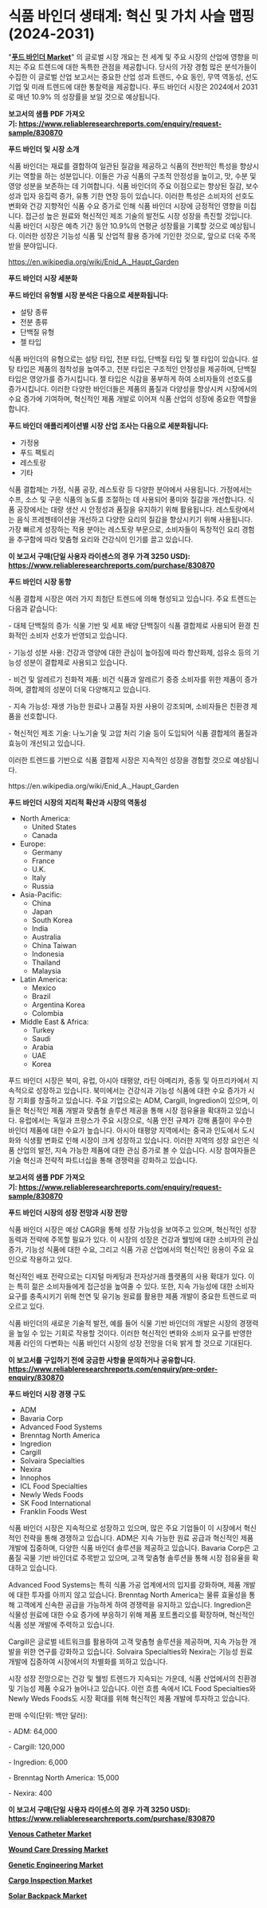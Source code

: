 <p><h1>식품 바인더 생태계: 혁신 및 가치 사슬 맵핑 (2024-2031)</h1></p><p>"<strong><a href="https://www.reliableresearchreports.com/food-binders-market-in-global-r830870?utm_campaign=105&utm_medium=7&utm_source=Github&utm_content=ia&utm_term=16112024&utm_id=food-binders">푸드 바인더 Market</a></strong>" 의 글로벌 시장 개요는 전 세계 및 주요 시장의 산업에 영향을 미치는 주요 트렌드에 대한 독특한 관점을 제공합니다. 당사의 가장 경험 많은 분석가들이 수집한 이 글로벌 산업 보고서는 중요한 산업 성과 트렌드, 수요 동인, 무역 역동성, 선도 기업 및 미래 트렌드에 대한 통찰력을 제공합니다. 푸드 바인더 시장은 2024에서 2031로 매년 10.9% 의 성장률을 보일 것으로 예상됩니다.</p>
<p><strong>보고서의 샘플 PDF 가져오기:&nbsp;<a href="https://www.reliableresearchreports.com/enquiry/request-sample/830870?utm_campaign=105&utm_medium=7&utm_source=Github&utm_content=ia&utm_term=16112024&utm_id=food-binders">https://www.reliableresearchreports.com/enquiry/request-sample/830870</a></strong></p>
<p><strong>푸드 바인더 및 시장 소개</strong></p>
<p><p>식품 바인더는 재료를 결합하여 일관된 질감을 제공하고 식품의 전반적인 특성을 향상시키는 역할을 하는 성분입니다. 이들은 가공 식품의 구조적 안정성을 높이고, 맛, 수분 및 영양 성분을 보존하는 데 기여합니다. 식품 바인더의 주요 이점으로는 향상된 질감, 보수성과 입자 응집력 증가, 유통 기한 연장 등이 있습니다. 이러한 특성은 소비자의 선호도 변화와 건강 지향적인 식품 수요 증가로 인해 식품 바인더 시장에 긍정적인 영향을 미칩니다. 접근성 높은 원료와 혁신적인 제조 기술의 발전도 시장 성장을 촉진할 것입니다. 식품 바인더 시장은 예측 기간 동안 10.9%의 연평균 성장률을 기록할 것으로 예상됩니다. 이러한 성장은 기능성 식품 및 산업적 활용 증가에 기인한 것으로, 앞으로 더욱 주목받을 분야입니다.</p></p>
<p><a href="https://en.wikipedia.org/wiki/Enid_A._Haupt_Garden?utm_campaign=105&utm_medium=7&utm_source=Github&utm_content=ia&utm_term=16112024&utm_id=food-binders">https://en.wikipedia.org/wiki/Enid_A._Haupt_Garden</a></p>
<p><strong>푸드 바인더 시장 세분화</strong></p>
<p><strong>푸드 바인더 유형별 시장 분석은 다음으로 세분화됩니다:</strong></p>
<p><ul><li>설탕 종류</li><li>전분 종류</li><li>단백질 유형</li><li>젤 타입</li></ul></p>
<p><p>식품 바인더의 유형으로는 설탕 타입, 전분 타입, 단백질 타입 및 젤 타입이 있습니다. 설탕 타입은 제품의 점착성을 높여주고, 전분 타입은 구조적인 안정성을 제공하며, 단백질 타입은 영양가를 증가시킵니다. 젤 타입은 식감을 풍부하게 하여 소비자들의 선호도를 증가시킵니다. 이러한 다양한 바인더들은 제품의 품질과 다양성을 향상시켜 시장에서의 수요 증가에 기여하며, 혁신적인 제품 개발로 이어져 식품 산업의 성장에 중요한 역할을 합니다.</p></p>
<p><strong>푸드 바인더 애플리케이션별 시장 산업 조사는 다음으로 세분화됩니다:</strong></p>
<p><ul><li>가정용</li><li>푸드 팩토리</li><li>레스토랑</li><li>기타</li></ul></p>
<p><p>식품 결합제는 가정, 식품 공장, 레스토랑 등 다양한 분야에서 사용됩니다. 가정에서는 수프, 소스 및 구운 식품의 농도를 조절하는 데 사용되어 풍미와 질감을 개선합니다. 식품 공장에서는 대량 생산 시 안정성과 품질을 유지하기 위해 활용됩니다. 레스토랑에서는 음식 프레젠테이션을 개선하고 다양한 요리의 질감을 향상시키기 위해 사용됩니다. 가장 빠르게 성장하는 적용 분야는 레스토랑 부문으로, 소비자들이 독창적인 요리 경험을 추구함에 따라 맞춤형 요리와 건강식이 인기를 끌고 있습니다.</p></p>
<p><strong>이 보고서 구매(단일 사용자 라이센스의 경우 가격 3250 USD): <a href="https://www.reliableresearchreports.com/purchase/830870?utm_campaign=105&utm_medium=7&utm_source=Github&utm_content=ia&utm_term=16112024&utm_id=food-binders">https://www.reliableresearchreports.com/purchase/830870</a></strong></p>
<p><strong>푸드 바인더 시장 동향</strong></p>
<p><p>식품 결합제 시장은 여러 가지 최첨단 트렌드에 의해 형성되고 있습니다. 주요 트렌드는 다음과 같습니다:</p><p>- 대체 단백질의 증가: 식물 기반 및 세포 배양 단백질이 식품 결합제로 사용되어 환경 친화적인 소비자 선호가 반영되고 있습니다.</p><p>- 기능성 성분 사용: 건강과 영양에 대한 관심이 높아짐에 따라 항산화제, 섬유소 등의 기능성 성분이 결합제로 사용되고 있습니다.</p><p>- 비건 및 알레르기 친화적 제품: 비건 식품과 알레르기 중증 소비자를 위한 제품이 증가하며, 결합제의 성분이 더욱 다양해지고 있습니다.</p><p>- 지속 가능성: 재생 가능한 원료나 고품질 자원 사용이 강조되며, 소비자들은 친환경 제품을 선호합니다.</p><p>- 혁신적인 제조 기술: 나노기술 및 고압 처리 기술 등이 도입되어 식품 결합제의 품질과 효능이 개선되고 있습니다.</p><p>이러한 트렌드를 기반으로 식품 결합제 시장은 지속적인 성장을 경험할 것으로 예상됩니다.</p></p>
<p>https://en.wikipedia.org/wiki/Enid_A._Haupt_Garden</p>
<p><strong>푸드 바인더 시장의 지리적 확산과 시장의 역동성</strong></p>
<p><ul>
    <li>
        North America:
        <ul>
            <li>United States</li>
            <li>Canada</li>
        </ul>
    </li>
    <li>
        Europe:
        <ul>
            <li>Germany</li>
            <li>France</li>
            <li>U.K.</li>
            <li>Italy</li>
            <li>Russia</li>
        </ul>
    </li>
    <li>
        Asia-Pacific:
        <ul>
            <li>China</li>
            <li>Japan</li>
            <li>South Korea</li>
            <li>India</li>
            <li>Australia</li>
            <li>China Taiwan</li>
            <li>Indonesia</li>
            <li>Thailand</li>
            <li>Malaysia</li>
        </ul>
    </li>
    <li>
        Latin America:
        <ul>
            <li>Mexico</li>
            <li>Brazil</li>
            <li>Argentina Korea</li>
            <li>Colombia</li>
        </ul>
    </li>
    <li>
        Middle East & Africa:
        <ul>
            <li>Turkey</li>
            <li>Saudi</li>
            <li>Arabia</li>
            <li>UAE</li>
            <li>Korea</li>
        </ul>
    </li>
    </ul></p>
<p><p>푸드 바인더 시장은 북미, 유럽, 아시아 태평양, 라틴 아메리카, 중동 및 아프리카에서 지속적으로 성장하고 있습니다. 북미에서는 건강식과 기능성 식품에 대한 수요 증가가 시장 기회를 창출하고 있습니다. 주요 기업으로는 ADM, Cargill, Ingredion이 있으며, 이들은 혁신적인 제품 개발과 맞춤형 솔루션 제공을 통해 시장 점유율을 확대하고 있습니다. 유럽에서는 독일과 프랑스가 주요 시장으로, 식품 안전 규제가 강해 품질이 우수한 바인더 제품에 대한 수요가 높습니다. 아시아 태평양 지역에서는 중국과 인도에서 도시화와 식생활 변화로 인해 시장이 크게 성장하고 있습니다. 이러한 지역의 성장 요인은 식품 산업의 발전, 지속 가능한 제품에 대한 관심 증가로 볼 수 있습니다. 시장 참여자들은 기술 혁신과 전략적 파트너십을 통해 경쟁력을 강화하고 있습니다.</p></p>
<p><strong>보고서의 샘플 PDF 가져오기:&nbsp;<a href="https://www.reliableresearchreports.com/enquiry/request-sample/830870?utm_campaign=105&utm_medium=7&utm_source=Github&utm_content=ia&utm_term=16112024&utm_id=food-binders">https://www.reliableresearchreports.com/enquiry/request-sample/830870</a></strong></p>
<p><strong>푸드 바인더 시장의 성장 전망과 시장 전망</strong></p>
<p><p>식품 바인더 시장은 예상 CAGR을 통해 성장 가능성을 보여주고 있으며, 혁신적인 성장 동력과 전략에 주목할 필요가 있다. 이 시장의 성장은 건강과 웰빙에 대한 소비자의 관심 증가, 기능성 식품에 대한 수요, 그리고 식품 가공 산업에서의 혁신적인 응용이 주요 요인으로 작용하고 있다. </p><p>혁신적인 배포 전략으로는 디지털 마케팅과 전자상거래 플랫폼의 사용 확대가 있다. 이는 특히 젊은 소비자들에게 접근성을 높여줄 수 있다. 또한, 지속 가능성에 대한 소비자 요구를 충족시키기 위해 천연 및 유기농 원료를 활용한 제품 개발이 중요한 트렌드로 떠오르고 있다.</p><p>식품 바인더의 새로운 기술적 발전, 예를 들어 식물 기반 바인더의 개발은 시장의 경쟁력을 높일 수 있는 기회로 작용할 것이다. 이러한 혁신적인 변화와 소비자 요구를 반영한 제품 라인의 다변화는 식품 바인더 시장의 성장 전망을 더욱 밝게 할 것으로 기대된다.</p></p>
<p><strong>이 보고서를 구입하기 전에 궁금한 사항을 문의하거나 공유합니다. <a href="https://www.reliableresearchreports.com/enquiry/pre-order-enquiry/830870?utm_campaign=105&utm_medium=7&utm_source=Github&utm_content=ia&utm_term=16112024&utm_id=food-binders">https://www.reliableresearchreports.com/enquiry/pre-order-enquiry/830870</a></strong></p>
<p><strong>푸드 바인더 시장 경쟁 구도</strong></p>
<p><ul><li>ADM</li><li>Bavaria Corp</li><li>Advanced Food Systems</li><li>Brenntag North America</li><li>Ingredion</li><li>Cargill</li><li>Solvaira Specialties</li><li>Nexira</li><li>Innophos</li><li>ICL Food Specialties</li><li>Newly Weds Foods</li><li>SK Food International</li><li>Franklin Foods West</li></ul></p>
<p><p>식품 바인더 시장은 지속적으로 성장하고 있으며, 많은 주요 기업들이 이 시장에서 혁신적인 전략을 통해 경쟁하고 있습니다. ADM은 지속 가능한 원료 공급과 혁신적인 제품 개발에 집중하며, 다양한 식품 바인더 솔루션을 제공하고 있습니다. Bavaria Corp은 고품질 곡물 기반 바인더로 주목받고 있으며, 고객 맞춤형 솔루션을 통해 시장 점유율을 확대하고 있습니다.</p><p>Advanced Food Systems는 특히 식품 가공 업계에서의 입지를 강화하며, 제품 개발에 대한 투자를 아끼지 않고 있습니다. Brenntag North America는 물류 효율성을 통해 고객에게 신속한 공급을 가능하게 하여 경쟁력을 유지하고 있습니다. Ingredion은 식물성 원료에 대한 수요 증가에 부응하기 위해 제품 포트폴리오를 확장하며, 혁신적인 식품 성분 개발에 주력하고 있습니다.</p><p>Cargill은 글로벌 네트워크를 활용하여 고객 맞춤형 솔루션을 제공하며, 지속 가능한 개발을 위한 연구를 강화하고 있습니다. Solvaira Specialties와 Nexira는 기능성 원료 개발에 집중하여 시장에서의 차별화를 꾀하고 있습니다.</p><p>시장 성장 전망으로는 건강 및 웰빙 트렌드가 지속되는 가운데, 식품 산업에서의 친환경 및 기능성 제품 수요가 늘어나고 있습니다. 이런 흐름 속에서 ICL Food Specialties와 Newly Weds Foods도 시장 확대를 위해 혁신적인 제품 개발에 투자하고 있습니다.</p><p>판매 수익(단위: 백만 달러):</p><p>- ADM: 64,000</p><p>- Cargill: 120,000</p><p>- Ingredion: 6,000</p><p>- Brenntag North America: 15,000</p><p>- Nexira: 400</p></p>
<p><strong>이 보고서 구매(단일 사용자 라이센스의 경우 가격 3250 USD): <a href="https://www.reliableresearchreports.com/purchase/830870?utm_campaign=105&utm_medium=7&utm_source=Github&utm_content=ia&utm_term=16112024&utm_id=food-binders">https://www.reliableresearchreports.com/purchase/830870</a></strong></p>
<p><strong><p><a href="https://github.com/petbigbeepjn/Market-Research-Report-List-1/blob/main/venous-catheter-market.md?utm_campaign=105&utm_medium=7&utm_source=Github&utm_content=ia&utm_term=16112024&utm_id=food-binders">Venous Catheter Market</a></p><p><a href="https://github.com/NasrinKhan99/Market-Research-Report-List-1/blob/main/wound-care-dressing-market.md?utm_campaign=105&utm_medium=7&utm_source=Github&utm_content=ia&utm_term=16112024&utm_id=food-binders">Wound Care Dressing Market</a></p><p><a href="https://issuu.com/reportprime-2/docs/genetic-engineering-market-size-203_b09833479de6e3?utm_campaign=105&utm_medium=7&utm_source=Github&utm_content=ia&utm_term=16112024&utm_id=food-binders">Genetic Engineering Market</a></p><p><a href="https://issuu.com/reportprime-2/docs/cargo-inspection-market-size-2030.p_686de79c2442fb?utm_campaign=105&utm_medium=7&utm_source=Github&utm_content=ia&utm_term=16112024&utm_id=food-binders">Cargo Inspection Market</a></p><p><a href="https://www.linkedin.com/pulse/solar-backpack-market-refracting-trends-consumer-behaviors-k0hyc?utm_campaign=105&utm_medium=7&utm_source=Github&utm_content=ia&utm_term=16112024&utm_id=food-binders">Solar Backpack Market</a></p></strong></p>
<p></p>